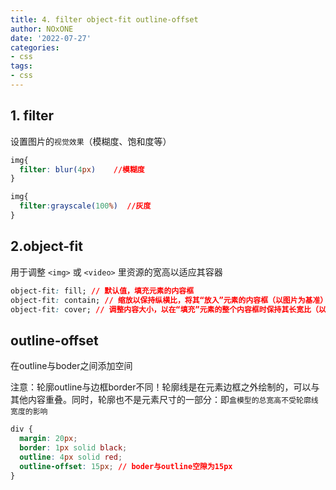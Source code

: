```yaml
---
title: 4. filter object-fit outline-offset
author: NOxONE
date: '2022-07-27'
categories:
- css
tags:
- css
---
```


## 1. filter
设置图片的`视觉效果`（模糊度、饱和度等）
```css
img{
  filter: blur(4px)    //模糊度
}

img{
  filter:grayscale(100%)  //灰度
}
```
## 2.object-fit
用于调整 `<img>` 或 `<video>` 里资源的宽高以适应其容器
```css
object-fit: fill; // 默认值，填充元素的内容框
object-fit: contain; // 缩放以保持纵横比，将其“放入”元素的内容框（以图片为基准）
object-fit: cover; // 调整内容大小，以在“填充”元素的整个内容框时保持其长宽比（以框为基准）
```
## outline-offset
在outline与boder之间添加空间

注意：轮廓outline与边框border不同！轮廓线是在元素边框之外绘制的，可以与其他内容重叠。同时，轮廓也不是元素尺寸的一部分：即`盒模型的总宽高不受轮廓线宽度的影响`
```css
div {
  margin: 20px;
  border: 1px solid black;
  outline: 4px solid red;
  outline-offset: 15px; // boder与outline空隙为15px
} 
```
